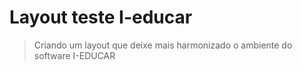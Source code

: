 # Layout teste I-educar

> Criando um layout que deixe mais harmonizado o ambiente do software I-EDUCAR
